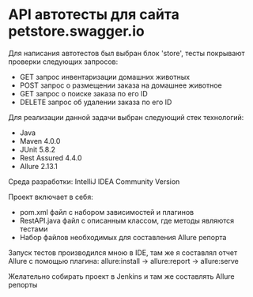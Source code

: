 # API автотесты для сайта petstore.swagger.io

Для написания автотестов был выбран блок 'store', тесты покрывают проверки следующих запросов:
- GET запрос инвентаризации домашних животных
- POST запрос о размещении заказа на домашнее животное
- GET запрос о поиске заказа по его ID
- DELETE запрос об удалении заказа по его ID

Для реализации данной задачи выбран следующий стек технологий:
- Java
- Maven 4.0.0
- JUnit 5.8.2
- Rest Assured 4.4.0
- Allure  2.13.1

Среда разработки: IntelliJ IDEA Community Version 

Проект включает в себя: 
- pom.xml файл с набором зависимостей и плагинов
- RestAPI.java файл с описанным классом, где методы являются тестами
- Набор файлов необходимых для составления Allure репорта

Запуск тестов производился мною в IDE, там же я составлял отчет Allure с помощью плагина: allure:install -> allure:report -> allure:serve

Желательно собирать проект в Jenkins и там же составлять Allure репорты


